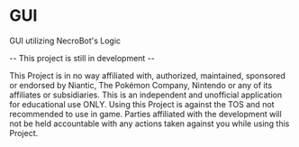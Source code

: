 # GUI
GUI utilizing NecroBot's Logic

-- This project is still in development --


 This Project is in no way affiliated with, authorized, maintained, sponsored or endorsed by Niantic, The Pokémon Company, Nintendo or any of its affiliates or subsidiaries. This is an independent and unofficial application for educational use ONLY. Using this Project is against the TOS and not recommended to use in game. Parties affiliated with the development will not be held accountable with any actions taken against you while using this Project.
